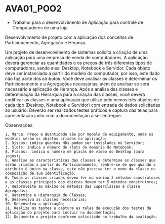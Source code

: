 # AVA01_POO2

* Trabalho para o desenvolvimento de Aplicação para controle de Computadores de uma loja. 

 

Desenvolvimento de projeto com a aplicação dos conceitos de Particionamento, Agregação e Herança.  

Um projeto de desenvolvimento de sistemas solicita a criação de uma aplicação para uma empresa de venda de computadores. A aplicação deverá gerenciar as quantidades e os preços de três diferentes tipos de computadores, sendo eles: Desktop, Notebook e Servidor. Cada objeto deve ser instanciado a partir do modelo do computador, por isso, este dado não faz parte dos atributos. Você deve analisar as classes e determinar os Particionamento e a Agregações necessárias, além de analisar se será necessário a aplicação de Herança. Após a análise das classes e determinação da Hierarquia para a criação das classes, você deverá codificar as classes e uma aplicação que utilize pelo menos três objetos de cada tipo (Desktop, Notebook e Servidor) com entrada de dados solicitadas ao usuário. Deverão ser realizados testes práticos e captura das telas para apresentação junto com a documentação a ser entregue. 

Observações:  

    1. Marca, Preço e Quantidade são por modelo de equipamento, onde os modelos serão os objetos criados na aplicação; 
    2. Discos: indica quantos HDs podem ser instalados no Servidor; 
    3. Slots: indica o número de slots de memória do Notebook; 
    4. Placas:  indica o número de placas de vídeo do Desktop (para jogos); 
    5. Analise as características das classes e determine as classes que serão criadas a partir do Particionamento, lembre-se de que quando o atributo é único na classe, este não precisa ter o nome da classe na composição de sua identificação; 
    6. Todas as classes criadas devem ter no mínimo 3 métodos construtores e as classes principais dos objetos devem ter 5 métodos construtores; 
    7. Reaproveite ao máximo os métodos das Superclasses e classe Agregadas; 
    8. Determine a Hierarquia de Classes; 
    9. Desenvolva as classes necessárias; 
    10. Desenvolva a aplicação; 
    11. Realize os testes e capture as telas de execução dos testes da aplicação do projeto para incluir na documentação; 
    12. Documente o projeto conforme solicitado no trabalho da avaliação.
